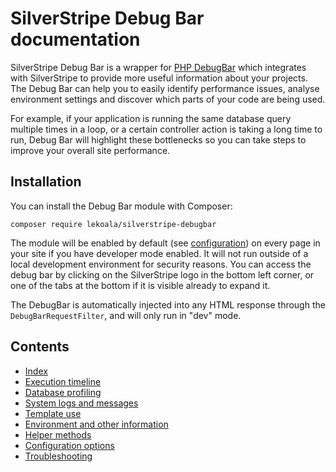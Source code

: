 # SilverStripe Debug Bar documentation

SilverStripe Debug Bar is a wrapper for [PHP DebugBar](http://phpdebugbar.com) which integrates with SilverStripe to provide more useful information about your projects. The Debug Bar can help you to easily identify performance issues, analyse environment settings and discover which parts of your code are being used.

For example, if your application is running the same database query multiple times in a loop, or a certain controller action is taking a long time to run, Debug Bar will highlight these bottlenecks so you can take steps to improve your overall site performance.

## Installation

You can install the Debug Bar module with Composer:

```
composer require lekoala/silverstripe-debugbar
```

The module will be enabled by default (see [configuration](configuration.md)) on every page in your site if you have developer mode enabled. It will not run outside of a local development environment for security reasons. You can access the debug bar by clicking on the SilverStripe logo in the bottom left corner, or one of the tabs at the bottom if it is visible already to expand it.

The DebugBar is automatically injected into any HTML response through the `DebugBarRequestFilter`, and will only run in "dev" mode.


## Contents

* [Index](index.md)
* [Execution timeline](timeline.md)
* [Database profiling](database.md)
* [System logs and messages](messages.md)
* [Template use](templates.md)
* [Environment and other information](other.md)
* [Helper methods](helpers.md)
* [Configuration options](configuration.md)
* [Troubleshooting](troubleshooting.md)
